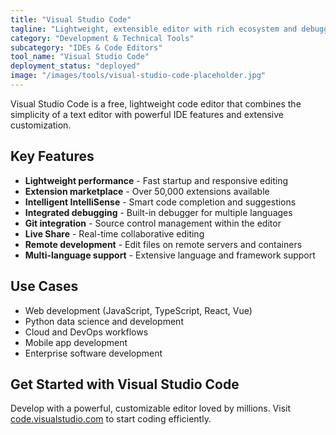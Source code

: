 ```yaml
---
title: "Visual Studio Code"
tagline: "Lightweight, extensible editor with rich ecosystem and debugging support"
category: "Development & Technical Tools"
subcategory: "IDEs & Code Editors"
tool_name: "Visual Studio Code"
deployment_status: "deployed"
image: "/images/tools/visual-studio-code-placeholder.jpg"
---
```

Visual Studio Code is a free, lightweight code editor that combines the simplicity of a text editor with powerful IDE features and extensive customization.

## Key Features

- **Lightweight performance** - Fast startup and responsive editing
- **Extension marketplace** - Over 50,000 extensions available
- **Intelligent IntelliSense** - Smart code completion and suggestions
- **Integrated debugging** - Built-in debugger for multiple languages
- **Git integration** - Source control management within the editor
- **Live Share** - Real-time collaborative editing
- **Remote development** - Edit files on remote servers and containers
- **Multi-language support** - Extensive language and framework support

## Use Cases

- Web development (JavaScript, TypeScript, React, Vue)
- Python data science and development
- Cloud and DevOps workflows
- Mobile app development
- Enterprise software development

## Get Started with Visual Studio Code

Develop with a powerful, customizable editor loved by millions. Visit [code.visualstudio.com](https://code.visualstudio.com) to start coding efficiently.